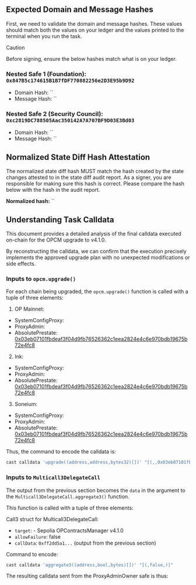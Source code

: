 ## Expected Domain and Message Hashes

First, we need to validate the domain and message hashes. These values should match both the values on your ledger and
the values printed to the terminal when you run the task.

> [!CAUTION]
>
> Before signing, ensure the below hashes match what is on your ledger.
>
> ### Nested Safe 1 (Foundation): `0x847B5c174615B1B7fDF770882256e2D3E95b9D92`
>
> - Domain Hash: ``
> - Message Hash: ``
> ### Nested Safe 2 (Security Council): `0xc2819DC788505Aac350142A7A707BF9D03E3Bd03`
>
> - Domain Hash: ``
> - Message Hash: ``
## Normalized State Diff Hash Attestation

The normalized state diff hash MUST match the hash created by the state changes attested to in the state diff audit report.
As a signer, you are responsible for making sure this hash is correct. Please compare the hash below with the hash in the audit report.

**Normalized hash:** ``


## Understanding Task Calldata

This document provides a detailed analysis of the final calldata executed on-chain for the OPCM upgrade to v4.1.0.

By reconstructing the calldata, we can confirm that the execution precisely implements the approved upgrade plan with no unexpected modifications or side effects.

### Inputs to `opcm.upgrade()`

For each chain being upgraded, the `opcm.upgrade()` function is called with a tuple of three elements:

1. OP Mainnet:

- SystemConfigProxy: []()
- ProxyAdmin: []()
- AbsolutePrestate: [0x03eb07101fbdeaf3f04d9fb76526362c1eea2824e4c6e970bdb19675b72e4fc8](https://github.com/ethereum-optimism/superchain-registry/blob/d82a61168fd1d7ef522ed8e213ce23c853031495/validation/standard/standard-prestates.toml#L6)

2. Ink:

- SystemConfigProxy: []()
- ProxyAdmin: []()
- AbsolutePrestate: [0x03eb07101fbdeaf3f04d9fb76526362c1eea2824e4c6e970bdb19675b72e4fc8](https://github.com/ethereum-optimism/superchain-registry/blob/d82a61168fd1d7ef522ed8e213ce23c853031495/validation/standard/standard-prestates.toml#L6)

3. Soneium:

- SystemConfigProxy: []()
- ProxyAdmin: []()
- AbsolutePrestate: [0x03eb07101fbdeaf3f04d9fb76526362c1eea2824e4c6e970bdb19675b72e4fc8](https://github.com/ethereum-optimism/superchain-registry/blob/d82a61168fd1d7ef522ed8e213ce23c853031495/validation/standard/standard-prestates.toml#L6)

Thus, the command to encode the calldata is:

```bash 
cast calldata 'upgrade((address,address,bytes32)[])' "[(,,0x03eb07101fbdeaf3f04d9fb76526362c1eea2824e4c6e970bdb19675b72e4fc8),(,,0x03eb07101fbdeaf3f04d9fb76526362c1eea2824e4c6e970bdb19675b72e4fc8),(,,0x03eb07101fbdeaf3f04d9fb76526362c1eea2824e4c6e970bdb19675b72e4fc8)]"
```

### Inputs to `Multicall3DelegateCall`

The output from the previous section becomes the `data` in the argument to the `Multicall3DelegateCall.aggregate3()` function.

This function is called with a tuple of three elements:

Call3 struct for Multicall3DelegateCall:

- `target`: []() - Sepolia OPContractsManager v4.1.0
- `allowFailure`: false
- `callData`: `0xff2dd5a1...` (output from the previous section)

Command to encode:

```bash
cast calldata 'aggregate3((address,bool,bytes)[])' "[(,false,)]"
```

The resulting calldata sent from the ProxyAdminOwner safe is thus:

```

```